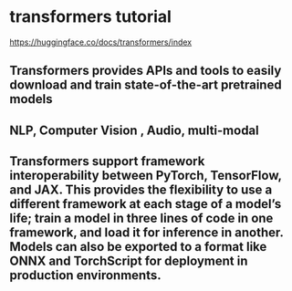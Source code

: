 # transformers tutorial

https://huggingface.co/docs/transformers/index

## Transformers provides APIs and tools to easily download and train state-of-the-art pretrained models

## NLP, Computer Vision , Audio, multi-modal

## Transformers support framework interoperability between PyTorch, TensorFlow, and JAX. This provides the flexibility to use a different framework at each stage of a model’s life; train a model in three lines of code in one framework, and load it for inference in another. Models can also be exported to a format like ONNX and TorchScript for deployment in production environments.

